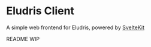 # Eludris Client

A simple web frontend for Eludris, powered by [SvelteKit](https://kit.svelte.dev)

README WIP
